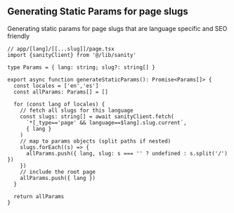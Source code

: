 ## Generating Static Params for page slugs

Generating static params for page slugs that are language specific and SEO friendly

```tsx
// app/[lang]/[[...slug]]/page.tsx
import {sanityClient} from '@/lib/sanity'

type Params = { lang: string; slug?: string[] }

export async function generateStaticParams(): Promise<Params[]> {
  const locales = ['en','es']
  const allParams: Params[] = []

  for (const lang of locales) {
    // fetch all slugs for this language
    const slugs: string[] = await sanityClient.fetch(
      `*[_type=='page' && language==$lang].slug.current`, 
      { lang }
    )
    // map to params objects (split paths if nested)
    slugs.forEach((s) => {
      allParams.push({ lang, slug: s === '' ? undefined : s.split('/') })
    })
    // include the root page
    allParams.push({ lang })
  }

  return allParams
}
```